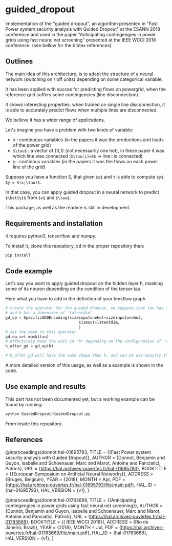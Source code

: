 # guided_dropout
Implementation of the "guided dropout", an algorithm presented in "Fast Power system security analysis with Guided Dropout" at the ESANN 2018 conference and used in the paper "Anticipating contingengies in power grids using fast neural net screening" presented at the IEEE WCCI 2018 conference. (see bellow for the bibtex references).

## Outlines
The main idea of this architecture, is to adapt the structure of a neural network (switching on / off units) depending on some categorical variable.

It has been applied with succes for predicting flows on powergrid, when the reference grid suffers some contingencies (line disconnection).

It shows interesting properties: when trained on single line disconnection, it is able to accurately predict flows when multiple lines are disconnected.

We believe it has a wider range of applications.

Let's imagine you have a problem with two kinds of variable:
- x : continuous variables (in the papers it was the  productions and loads of the power grid)
- `$\tau$` : a vector of {0,1} (not necessarily one hot), in these paper it was which line was connected (`$\tau[i]=0$` -> line i is connected)
- y : continous variables (in the papers it was the flows on each power line of the grid)

Suppose you have a function S, that given `$x$` and $\tau$ is able to compute `$y$`: `$y = S(x;\tau)$`.

In that case, you can apply guided dropout in a neural network to predict `$\hat{y}$` from `$x$` and `$\tau$`.

This package, as well as the readme is still in development.

## Requirements and installation
It requires python3, tensorflow and numpy.

To install it, clone this repository, cd in the proper repository then:
```python
pip install .
```

## Code example
Let's say you want to apply guided dropout on the hidden layer h, masking some of its neuron depending on the condition of the tensor tau.

Here what you have to add in the definition of your tensflow graph
```python
# create the operator for the guided dropout, we suppose that tau has a size of "sizeinputonehot"
# and h has a dimension of "latentdim"
gd_op = SpecificGDOEncoding(sizeinputonehot=sizeinputonehot,
                                sizeout=latentdim,
                                )
# set the mask in this operator
gd_op.set_mask(tau)
# effectively mask the unit in "h" depending on the configuration of "tau"
h_after_gd = gd_op(h)  

# h_after_gd will have the same shape than h, and can be use exactly the same manner.
```

A more detailed version of this usage, as well as a example is shown in the code.

## Use example and results
This part has not been documented yet, but a working example can be found by running:
```python
python GuidedDropout/GuidedDropout.py
```
From inside this repository.


## References
@inproceedings{donnot:hal-01695793,
  TITLE = {{Fast Power system security analysis with Guided Dropout}},
  AUTHOR = {Donnot, Benjamin and Guyon, Isabelle and Schoenauer, Marc and Marot, Antoine and Panciatici, Patrick},
  URL = {https://hal.archives-ouvertes.fr/hal-01695793},
  BOOKTITLE = {{European Symposium on Artificial Neural Networks}},
  ADDRESS = {Bruges, Belgium},
  YEAR = {2018},
  MONTH = Apr,
  PDF = {https://hal.archives-ouvertes.fr/hal-01695793/file/main.pdf},
  HAL_ID = {hal-01695793},
  HAL_VERSION = {v1},
}

@inproceedings{donnot:hal-01783669,
  TITLE = {{Anticipating contingengies in power grids using fast neural net screening}},
  AUTHOR = {Donnot, Benjamin and Guyon, Isabelle and Schoenauer, Marc and Marot, Antoine and Panciatici, Patrick},
  URL = {https://hal.archives-ouvertes.fr/hal-01783669},
  BOOKTITLE = {{ IEEE WCCI 2018}},
  ADDRESS = {Rio de Janeiro, Brazil},
  YEAR = {2018},
  MONTH = Jul,
  PDF = {https://hal.archives-ouvertes.fr/hal-01783669/file/main.pdf},
  HAL_ID = {hal-01783669},
  HAL_VERSION = {v1},
}


